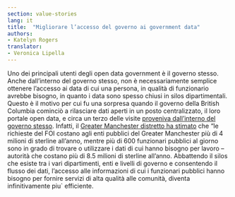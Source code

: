 ```yaml
---
section: value-stories
lang: it
title:  "Migliorare l’accesso del governo ai government data"
authors:
- Katelyn Rogers
translator:
- Veronica Lipella
---
```


Uno dei principali utenti degli open data government è il governo stesso. Anche dall’interno del governo stesso, non è necessariamente semplice ottenere l’accesso ai data di cui una persona, in qualità di funzionario avrebbe bisogno, in quanto i data sono spesso chiusi in silos dipartimentali. Questo è il motivo per cui fu una sorpresa quando il governo della British Columbia cominciò a rilasciare dati aperti in un posto centralizzato, il loro portale open data, e circa un terzo delle visite  [proveniva dall’interno del governo stesso](http://community.openspending.org/research/gift/publishing/databc/). Infatti, il [Greater Manchester distretto ha stimato](http://blog.okfn.org/2011/08/25/greater-manchester-open-data-city/) che “le richieste del FOI costano agli enti pubblici del Greater Manchester più di 4 milioni di sterline all’anno, mentre più di 600 funzionari pubblici al giorno sono in grado di trovare o utilizzare i dati di cui hanno bisogno per lavoro – autorità che costano più di 8.5 milioni di sterline all’anno. Abbattendo il silos che esiste tra i vari dipartimenti, enti e livelli di governo e consentendo il flusso dei dati, l’accesso alle informazioni di cui i funzionari pubblici hanno bisogno per fornire servizi di alta qualità alle comunità, diventa infinitivamente piu` efficiente.
